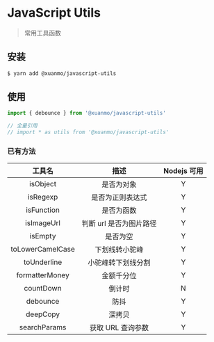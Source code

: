 # JavaScript Utils
> 常用工具函数

## 安装
```bash
$ yarn add @xuanmo/javascript-utils
```

## 使用
```js
import { debounce } from '@xuanmo/javascript-utils'

// 全量引用
// import * as utils from '@xuanmo/javascript-utils'
```

### 已有方法
|工具名|描述|Nodejs 可用|
|:---:|:---:|:---:|
|isObject|是否为对象|Y|
|isRegexp|是否为正则表达式|Y|
|isFunction|是否为函数|Y|
|isImageUrl|判断 url 是否为图片路径|Y|
|isEmpty|是否为空|Y|
|toLowerCamelCase|下划线转小驼峰|Y|
|toUnderline|小驼峰转下划线分割|Y|
|formatterMoney|金额千分位|Y|
|countDown|倒计时|N|
|debounce|防抖|Y|
|deepCopy|深拷贝|Y|
|searchParams|获取 URL 查询参数|Y|
